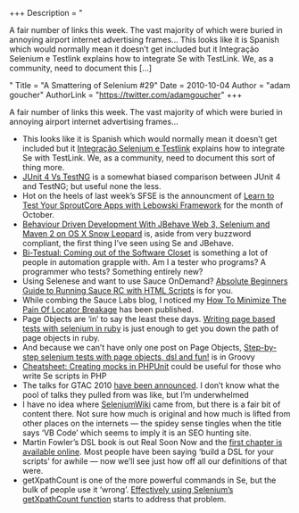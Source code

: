 +++
Description = "<p>A fair number of links this week. The vast majority of which were buried in annoying airport internet advertising frames… This looks like it is Spanish which would normally mean it doesn’t get included but it Integração Selenium e Testlink explains how to integrate Se with TestLink. We, as a community, need to document this […]</p>"
Title = "A Smattering of Selenium #29"
Date = 2010-10-04
Author = "adam goucher"
AuthorLink = "https://twitter.com/adamgoucher"
+++

<p>A fair number of links this week. The vast majority of which were buried in annoying airport internet advertising frames&#8230;<br />
</p>
<ul>
<li>This looks like it is Spanish which would normally mean it doesn&#8217;t get included but it <a href="http://sembugs.blogspot.com/2010/10/integracao-selenium-e-testlink.html">Integração Selenium e Testlink</a> explains how to integrate Se with TestLink. We, as a community, need to document this sort of thing more.</li>
<li><a href="http://www.mkyong.com/unittest/junit-4-vs-testng-comparison/">JUnit 4 Vs TestNG</a> is a somewhat biased comparison between JUnit 4 and TestNG; but useful none the less.</li>
<li>Hot on the heels of last week&#8217;s SFSE is the announcment of <a href="http://www.meetup.com/seleniumsanfrancisco/calendar/14966653/">Learn to Test Your SproutCore Apps with Lebowski Framework</a> for the month of October.</li>
<li><a href="http://siark.wordpress.com/2010/10/01/behaviour-driven-development-with-jbehave-web-3-selenium-and-maven-2-on-os-x-snow-leopard">Behaviour Driven Development With JBehave Web 3, Selenium and Maven 2 on OS X Snow Leopard</a> is, aside from very buzzword compliant, the first thing I&#8217;ve seen using Se and JBehave.</li>
<li><a href="http://marlenacompton.com/?p=1877">Bi-Testual: Coming out of the Software Closet</a> is something a lot of people in automation grapple with. Am I a tester who programs? A programmer who tests? Something entirely new?</li>
<li>Using Selenese and want to use Sauce OnDemand? <a href="http://saucelabs.com/blog/index.php/2010/09/absolute-beginners-guide-to-running-sauce-rc-with-html-scripts/">Absolute Beginners Guide to Running Sauce RC with HTML Scripts</a> is for you.</li>
<li>While combing the Sauce Labs blog, I noticed my <a href="http://saucelabs.com/blog/index.php/2010/09/how-to-minimize-the-pain-of-locator-breakage/">How To Minimize The Pain Of Locator Breakage</a> has been published.</li>
<li>Page Objects are &#8216;in&#8217; to say the least these days. <a href="http://fijiaaron.wordpress.com/2010/09/29/writing-page-based-tests-with-selenium-in-ruby/">Writing page based tests with selenium in ruby</a> is just enough to get you down the path of page objects in ruby.</li>
<li>And because we can&#8217;t have only one post on Page Objects, <a href="http://luizfar.wordpress.com/2010/09/29/page-objects/">Step-by-step selenium tests with page objects, dsl and fun!</a> is in Groovy</li>
<li><a href="http://www.oliverklee.de/temp/mocking-cheatsheet.pdf">Cheatsheet: Creating mocks in PHPUnit</a> could be useful for those who write Se scripts in PHP</li>
<li>The talks for GTAC 2010 <a href="http://www.gtac.biz/selected-talks">have been announced</a>. I don&#8217;t know what the pool of talks they pulled from was like, but I&#8217;m underwhelmed</li>
<li>I have no idea where <a href="http://www.seleniumwiki.com/">SeleniumWiki</a> came from, but there is a fair bit of content there. Not sure how much is original and how much is lifted from other places on the internets &#8212; the spidey sense tingles when the title says &#8216;VB Code&#8217; which seems to imply it is an SEO hunting site.</li>
<li>Martin Fowler&#8217;s DSL book is out Real Soon Now and the <a href="http://www.informit.com/articles/printerfriendly.aspx?p=1592379">first chapter is available online</a>. Most people have been saying &#8216;build a DSL for your scripts&#8217; for awhile &#8212; now we&#8217;ll see just how off all our definitions of that were.</li>
<li>getXpathCount is one of the more powerful commands in Se, but the bulk of people use it &#8216;wrong&#8217;. <a href="http://blog.browsermob.com/2010/09/effectively-using-seleniums-getxpathcount-function/">Effectively using Selenium’s getXpathCount function</a> starts to address that problem.</li>
</ul>

